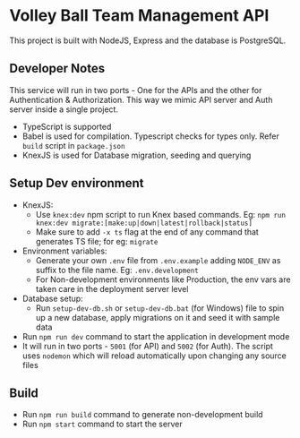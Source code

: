 # Volley Ball Team Management API

This project is built with NodeJS, Express and the database is PostgreSQL.

## Developer Notes

This service will run in two ports - One for the APIs and the other for Authentication & Authorization. This way we mimic API server and Auth server inside a single project.

- TypeScript is supported
- Babel is used for compilation. Typescript checks for types only. Refer `build` script in `package.json`
- KnexJS is used for Database migration, seeding and querying

## Setup Dev environment

- KnexJS:
  - Use `knex:dev` npm script to run Knex based commands. Eg: `npm run knex:dev migrate:[make:up|down|latest|rollback|status]`
  - Make sure to add `-x ts` flag at the end of any command that generates TS file; for eg: `migrate`
- Environment variables:
  - Generate your own `.env` file from `.env.example` adding `NODE_ENV` as suffix to the file name. Eg: `.env.development`
  - For Non-development environments like Production, the env vars are taken care in the deployment server level
- Database setup:
  - Run `setup-dev-db.sh` or `setup-dev-db.bat` (for Windows) file to spin up a new database, apply migrations on it and seed it with sample data
- Run `npm run dev` command to start the application in development mode
- It will run in two ports - `5001` (for API) and `5002` (for Auth). The script uses `nodemon` which will reload automatically upon changing any source files

## Build

- Run `npm run build` command to generate non-development build
- Run `npm start` command to start the server
